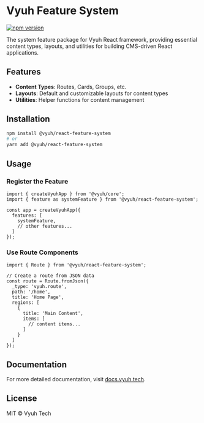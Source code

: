 # Vyuh Feature System

[![npm version](https://img.shields.io/npm/v/@vyuh/feature-system.svg?style=flat-square)](https://www.npmjs.com/package/@vyuh/feature-system)

The system feature package for Vyuh React framework, providing essential content types, layouts, and utilities for building CMS-driven React applications.

## Features

- **Content Types**: Routes, Cards, Groups, etc.
- **Layouts**: Default and customizable layouts for content types
- **Utilities**: Helper functions for content management

## Installation

```bash
npm install @vyuh/react-feature-system
# or
yarn add @vyuh/react-feature-system
```

## Usage

### Register the Feature

```tsx
import { createVyuhApp } from '@vyuh/core';
import { feature as systemFeature } from '@vyuh/react-feature-system';

const app = createVyuhApp({
  features: [
    systemFeature,
    // other features...
  ]
});
```

### Use Route Components

```tsx
import { Route } from '@vyuh/react-feature-system';

// Create a route from JSON data
const route = Route.fromJson({
  _type: 'vyuh.route',
  path: '/home',
  title: 'Home Page',
  regions: [
    {
      title: 'Main Content',
      items: [
        // content items...
      ]
    }
  ]
});
```

## Documentation

For more detailed documentation, visit [docs.vyuh.tech](https://docs.vyuh.tech).

## License

MIT © Vyuh Tech